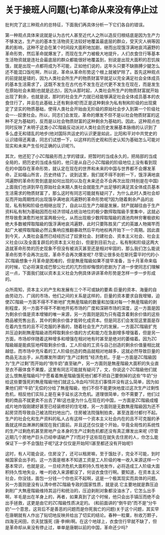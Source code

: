 # 关于接班人问题(七)革命从来没有停止过

批判完了这三种观点的总特征，下面我们再具体分析一下它们各自的错误。

第一种观点具体来说就是认为古代人甚至近代人之所以造反归根结底是因为生产力不够发达，生产出的基本生活物资无法较好地覆盖最底层的群众，受天灾人祸等因素的影响，这种不足会在某个时间段大面积地加剧，继而出现饿浮满地哀鸿遍野的革命形势，然后革命就爆发了，而现在生产力被极大地提升，人们衣食住行等基本生活物资就是连社会最底层的群众都能很好地覆盖到，别说是出现大面积的忍饥挨饿，就是出现一点都将成为不可能，正如他们说的，这年头只要不缺胳膊少腿怎么还不能混口饭吃啊，所以说，革命从革命形势这个根上就被铲除了。首先这种观点的前提就是错的，因为人类社会所生产的物质财富早就足以完全满足社会全体成员的基本生活需求了，这既不发生在古代也不发生在近代更不发生在现在，而是发生在原始社会未期(也就是远古)，因为从那时起，人类社会所生产的物质财富就开始出现了剩余，也就是说，那时的社会生产力就已经能够满足社会全体成员基本的衣食住行了，并且在此基础上还有剩余呢!而正是这种剩余为私有制和阶级的出现奠定了坚实的物质基础，使得人类社会开始由无阶级的原始社会步入到第一个阶级社会一--奴隶社会。所以，同志们会发现，革命的爆发不但不是以社会物质财富的这种不足为基础的，反而是以社会物质财富的这种剩余为基础的。因此，这种观点也同时反映了未明子这类小ZC階級反动派对人类社会历史发展基本脉络的认识到了多么虚无和错乱的地步(他对国际共运史的认识更是如此，比阳和平对中共党史的认识错得还离谱，同志们试想一下，以这样的历史观和历史认知为基础怎么可能对现实和未来产生任何正确的认识呢?)。

其次，他还犯了小ZC階級形而上学的错误，把暂时的当成永久的，把局部的当成全局的，把历史的当成永恒的，他只是从自己小ZC階級的阶级地位上没有看到现在的中国存在革命形势，就认定在现在的世界和未来的中国与世界都不会爆发革命，正如福山所言，历史终结了。说到这里，我们就不得不剖析一下，饿浮满地哀鸿遍野的革命形势到底是如何出现的以及在未来还会不会再次出现(特别是在中国)上面我们也讲到早在原始社会末期人类社会就能生产出足够的满足其全体成员基本生活需求的物质财富了，那么这时有同志可能就有疑问了，为什么此时人类社会却反而开始周期性的出现饿孕满地哀鸿遍野的革命形势呢?因为随着剩余产品的出现，私有制和阶级也相继出现了，自此以后生产力越是发展，财产就越往由于生产资料私有制为基础因而在经济领域占统治地位的极少数搾取階級手里集中，这就必然导致愈演愈烈地贫富两极分化，从而出现极少数搾取階級的酒池肉林穷奢极欲和绝大多数被搾取階級的饿浮满地哀鸿遍野，此时只要陈胜吴广式的英雄人物揭竿而起广大被搾取階級必然云集响应推翻暴政然后平均地权再开始下一个周期。因此直到今天，人类社会虽然已经经历过了奴隶社会、封建社会、资本主义社会、社会主义社会(以及全面复辟后的资本主义社会)，但是到目前为止，私有制和阶级这两大造就革命形势的历史现象不但没有被消灭甚至还是相对牢固的，那么我们怎么能说革命形势不会再次出现，革命不会再次爆发呢? 尽管让很多处在斯托雷平时代的小ZC階級想象十月革命是困难的，但是無産階級如果不提早准备，当十月革命来临的时候，它必将演变成巴黎公社式的亢烈但却悔恨的悲剧为了进一步使同志们理解这一点，下面我们就以资本主义社会为例具体讲讲革命形势是怎样一步一步形成的。

众所周知，资本主义的产生和发展有三个不可或缺的要素:巨量的资本、海量的自由劳动力、广阔的市场，他们之间的关系是这样的，巨量的资本要求自我增殖，迫使ZC階級一方面不得不不断地扩充無産階級的数量和加强对每一个無産階級的剥削程度，另一方面不得不不断地开拓市场的广度和深耕市场的深度，这一方面是因为剩余价值是资本增殖的唯一来源，另一方面则是因为只有蕴含着剩余价值的这些商品被兜售出去，其中的剩余价值才能转化成资本。但是同志们会发现这里面是存在着内生性的且不可克服的矛盾的，随着社会生产力的发展，一方面ZC階級扩充并压迫剥削無産階級进而榨取剩余价值的方式和能力在急剧增多增强着，但是另一方面，市场却伴随着这种增多和增强在相对地有时甚至是绝对的萎缩着。因为ZC階級越是能疯狂地榨取剩余价值，工人阶级的工资与自己创造的剩余价值量相比就越低，而市场中充斥着的工人阶级创造的商品就相对地越多，这就必然导致巨量的商品无法出手，从而爆发所谓的“生产过剩性”经济危机，于是一方面是ZC階級因为“生产过剩”而开始的“倒牛奶”直至破产，另一方面则是無産階級大面积的失业直至衣不蔽体食不果腹，这里有同志可能就有疑问了，文，你说这个ZC階級他们就这么恨無産階級吗?宁愿看着無産階級饿死他们都不把自己要倒掉的这些“牛奶”分给这些要饿死的無産階級!他们就这么冷血吗?同志们事情并没有这么简单，因为如果他们把“牛奶”无偿的分给了無産階級，他们不但不能更快地度过这次生产过剩性危机，相反他们实际上是在亲手延长这次危机。道理很简单，你不需要了，他们过剩的商品不就更卖不出去了嘛!这也是为什么在现在的中国，一方面是ZC階級成幢成片地炸毁刚建好甚至已经装修好的住宅楼，另一方面则是无数無産階級因为还不起房贷而导致自己被法院扫地出门，住房被法院强制拍卖，甚至连首付都付不起。生产的社会化和生产资料的私人占有这样一个资本主义社会内在的且不可克服的矛盾就这样血淋淋的展现在我们面前。并且这还仅仅是个开始，毕竟全局性的系统性的生产过剩危机甚至房地产业本身的生产过剩危机都还没有真正爆发出来呢 (尽管近期几个房地产巨头已经申请破产了)!而对于这些现在就失去住房的人，你怎么能保证下一步不会饿肚子呢?这才仅仅是开始阿!(甚至都还没有开始呢!)

这时，有人可能会说，住房没了，还可以租房嘛，至于饿肚子，完全不可能，到时候国家会出手的。这一方面是根本不知道工资是工人阶级的唯一收入来源这样一个基本常识，也就是说，一旦经济危机大面积持久性地发作，必将造成工人阶级大面积持久性地失业，唯一的收入来源都没了，何谈衣食住行啊。要知道，在资本主义社会，你没钱，面包一分钱一个你也买不起啊，这是一个极其现实而具体的问题。另一方面则是没有认清中修ZC階級专政的国家性质，就是说.它主要地就是靠压迫剥削广大無産階級维持其运行和统治的，压迫剥削对象都没油水了，它怎么出手啊，羊毛是出在羊身上的，再者，如果真到了这个时候，他只会出手镇压而绝不会出手拯救，这更是由它的ZC階級性质决定的。 (和前面讲的“倒牛奶”而不是“分牛奶”一个意思，这背后不是善恶的问题而是你死我亡的问题)关于这个问题，其实早在唐朝就有人作出了贴切地反映并给出了切实的结论。春种一粒粟，秋收万颗子，四海无闲田，农夫犹饿死 (唐·李绅)啊。在这个地球上，衣食住行早就不缺了，但是革命却从来没有停止过，单单是唐朝以前的中国，革命还少吗?